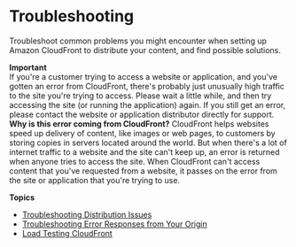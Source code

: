 # Troubleshooting<a name="Troubleshooting"></a>

Troubleshoot common problems you might encounter when setting up Amazon CloudFront to distribute your content, and find possible solutions\.

**Important**  
If you're a customer trying to access a website or application, and you've gotten an error from CloudFront, there's probably just unusually high traffic to the site you're trying to access\. Please wait a little while, and then try accessing the site \(or running the application\) again\. If you still get an error, please contact the website or application distributor directly for support\.   
**Why is this error coming from CloudFront?** CloudFront helps websites speed up delivery of content, like images or web pages, to customers by storing copies in servers located around the world\. But when there's a lot of internet traffic to a website and the site can't keep up, an error is returned when anyone tries to access the site\. When CloudFront can't access content that you've requested from a website, it passes on the error from the site or application that you're trying to use\. 

**Topics**
+ [Troubleshooting Distribution Issues](troubleshooting-distributions.md)
+ [Troubleshooting Error Responses from Your Origin](troubleshooting-response-errors.md)
+ [Load Testing CloudFront](load-testing.md)